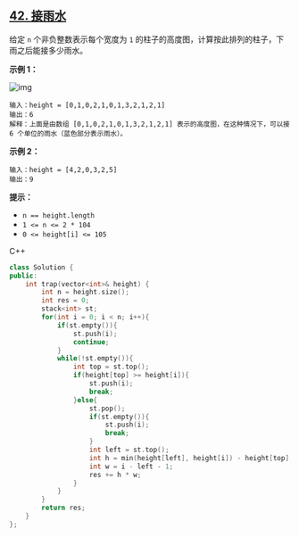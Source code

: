 ## [42. 接雨水](https://leetcode-cn.com/problems/trapping-rain-water/)

给定 `n` 个非负整数表示每个宽度为 `1` 的柱子的高度图，计算按此排列的柱子，下雨之后能接多少雨水。

**示例 1：**

![img](https://assets.leetcode-cn.com/aliyun-lc-upload/uploads/2018/10/22/rainwatertrap.png)

```
输入：height = [0,1,0,2,1,0,1,3,2,1,2,1]
输出：6
解释：上面是由数组 [0,1,0,2,1,0,1,3,2,1,2,1] 表示的高度图，在这种情况下，可以接 6 个单位的雨水（蓝色部分表示雨水）。 
```

**示例 2：**

```
输入：height = [4,2,0,3,2,5]
输出：9
```

**提示：**

- `n == height.length`
- `1 <= n <= 2 * 104`
- `0 <= height[i] <= 105`

C++

```c++
class Solution {
public:
    int trap(vector<int>& height) {
        int n = height.size();
        int res = 0;
        stack<int> st;
        for(int i = 0; i < n; i++){
            if(st.empty()){
                st.push(i);
                continue;
            }
            while(!st.empty()){
                int top = st.top();
                if(height[top] >= height[i]){
                    st.push(i);
                    break;
                }else{
                    st.pop();
                    if(st.empty()){
                        st.push(i);
                        break;
                    }
                    int left = st.top();
                    int h = min(height[left], height[i]) - height[top];
                    int w = i - left - 1;
                    res += h * w;
                }
            }
        }
        return res;
    }
};
```